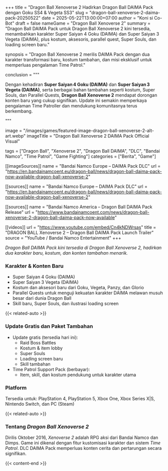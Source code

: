 +++
title = "Dragon Ball Xenoverse 2 Hadirkan Dragon Ball DAIMA Pack dengan Goku SS4 & Vegeta SS3"
slug = "dragon-ball-xenoverse-2-daima-pack-20250522"
date = 2025-05-22T13:00:00+07:00
author = "Koni si Co-Bot"
draft = false
nameGame = "Dragon Ball Xenoverse 2"
summary = "Dragon Ball DAIMA Pack untuk Dragon Ball Xenoverse 2 kini tersedia, menambahkan karakter Super Saiyan 4 Goku (DAIMA) dan Super Saiyan 3 Vegeta (DAIMA), plus kostum, aksesoris, parallel quest, Super Souls, dan loading screen baru."

synopsis = "Dragon Ball Xenoverse 2 merilis DAIMA Pack dengan dua karakter transformasi baru, kostum tambahan, dan misi eksklusif untuk memperluas pengalaman Time Patrol."

conclusion = """<p>Dengan kehadiran <strong>Super Saiyan 4 Goku (DAIMA)</strong> dan <strong>Super Saiyan 3 Vegeta (DAIMA)</strong>, serta berbagai bahan tambahan seperti kostum, Super Souls, dan Parallel Quests, <strong>Dragon Ball Xenoverse 2</strong> mendapat dorongan konten baru yang cukup signifikan. Update ini semakin memperkaya pengalaman Time Patroller dan mendukung komunitasnya terus berkembang.</p>"""

image = "/images/games/featured-image-dragon-ball-xenoverse-2-alt-art.webp"
imageTitle = "Dragon Ball Xenoverse 2 DAIMA Pack Official Visual"

tags = ["Dragon Ball", "Xenoverse 2", "Dragon Ball DAIMA", "DLC", "Bandai Namco", "Time Patrol", "Game Fighting"]
categories = ["Berita", "Game"]

[[imageSources]]
name = "Bandai Namco Europe – DAIMA Pack DLC"
url = "https://en.bandainamcoent.eu/dragon-ball/news/dragon-ball-daima-pack-now-available-dragon-ball-xenoverse-2"

[[sources]]
name = "Bandai Namco Europe – DAIMA Pack DLC"
url = "https://en.bandainamcoent.eu/dragon-ball/news/dragon-ball-daima-pack-now-available-dragon-ball-xenoverse-2"

[[sources]]
name = "Bandai Namco America – Dragon Ball DAIMA Pack Release"
url = "https://www.bandainamcoent.com/news/dragon-ball-xenoverse-2-dragon-ball-daima-pack-now-available"

[[videos]]
url = "https://www.youtube.com/embed/Cn4kNDWrsas"
title = "DRAGON BALL Xenoverse 2 – Dragon Ball DAIMA Pack Launch Trailer"
source = "YouTube / Bandai Namco Entertainment"
+++


*Dragon Ball DAIMA Pack kini tersedia di Dragon Ball Xenoverse 2, hadirkan dua karakter baru, kostum, dan konten tambahan menarik.*

### Karakter & Konten Baru
- Super Saiyan 4 Goku (DAIMA)
- Super Saiyan 3 Vegeta (DAIMA)
- Kostum dan aksesori baru dari Goku, Vegeta, Panzy, dan Glorio
- Parallel Quests untuk menguji kekuatan karakter DAIMA melawan musuh besar dari dunia Dragon Ball
- Skill baru, Super Souls, dan ilustrasi loading screen

{{< related-auto >}}

### Update Gratis dan Paket Tambahan
- Update gratis (tersedia hari ini):
  - Raid Boss Battles
  - Kostum & item lobby
  - Super Souls
  - Loading screen baru
  - Skill tambahan
- Time Patrol Support Pack (berbayar):
  - Item, skill, dan kostum pendukung untuk karakter utama

### Platform
Tersedia untuk:
PlayStation 4, PlayStation 5, Xbox One, Xbox Series X|S, Nintendo Switch, dan PC (Steam)

{{< related-auto >}}

### Tentang *Dragon Ball Xenoverse 2*
Dirilis Oktober 2016, *Xenoverse 2* adalah RPG aksi dari Bandai Namco dan Dimps. Game ini dikenal dengan fitur kustomisasi karakter dan sistem *Time Patrol*. DLC DAIMA Pack memperluas konten cerita dan pertarungan secara signifikan.

{{< content-end >}}
